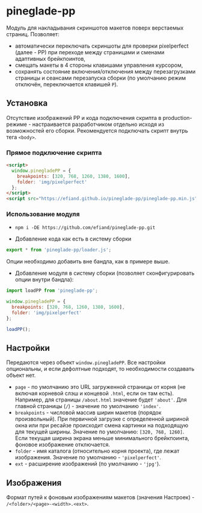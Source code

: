 # pineglade-pp

Модуль для накладывания скриншотов макетов поверх верстаемых страниц.
Позволяет:
* автоматически переключать скриншоты для проверки pixelperfect (далее - PP) при переходе между страницами и сменами адаптивных брейкпоинтов,
* смещать макеты в 4 стороны клавишами управления курсором,
* сохранять состояние включения/отключения между перезагрузками страницы и сеансами перезапуска сборки (по умолчанию режим отключён, переключается клавишей `P`).

## Установка

Отсутствие изображений PP и кода подключения скрипта в production-режиме - настраивается разработчиком отдельно исходя из возможностей его сборки.
Рекомендуется подключать скрипт внутрь тега `<body>`.

### Прямое подключение скрипта

```html
<script>
  window.pinegladePP = {
    breakpoints: [320, 768, 1260, 1380, 1600],
    folder: 'img/pixelperfect'
  };
</script>
<script src="https://efiand.github.io/pineglade-pp/pineglade-pp.min.js"></script>
```

### Использование модуля

* `npm i -DE https://github.com/efiand/pineglade-pp.git`

* Добавление кода как есть в систему сборки

```js
export * from 'pineglade-pp/loader.js';
```
Опции необходимо добавить вне бандла, как в примере выше.

* Добавление модуля в систему сборки (позволяет сконфигурировать опции внутри бандла):

```js
import loadPP from 'pineglade-pp';

window.pinegladePP = {
  breakpoints: [320, 768, 1260, 1380, 1600],
  folder: 'img/pixelperfect'
};

loadPP();
```

## Настройки

Передаются через объект `window.pinegladePP`. Все настройки опциональны, и если дефолтные подходят, то необходимости создавать объект нет.

* `page` - по умолчанию это URL загруженной страницы от корня (не включая корневой слэш и концевой `.html`, если он там есть). Например, для страницы `/about.html` значение будет `'about'`. Для главной страницы (`/`) - значение по умолчанию `'index'`.
* `breakpoints` - числовой массив ширин макетов (порядок произвольный). При первичной загрузке с определенной шириной окна или при ресайзе происходит смена картинки на подходящую для текущей ширины. Значение по умолчанию: `[320, 768, 1260]`. Если текущая ширина экрана меньше минимального брейкпоинта, фоновое изображение отключается.
* `folder` - имя каталога (относительно корня проекта), где лежат изображения. Значение по умолчанию - `'pixelperfect'`.
* `ext` - расширение изображений (по умолчанию - `'jpg'`).


## Изображения

Формат путей к фоновым изображениям макетов (значения Настроек) - `/<folder>/<page>-<width>.<ext>`.
